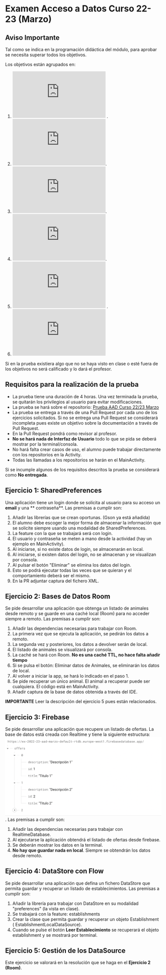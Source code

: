 # Examen Acceso a Datos Curso 22-23 (Marzo)

## Aviso Importante

Tal como se indica en la programación didáctica del módulo, para aprobar se necesita superar todos
los objetivos.

Los objetivos están agrupados en:

1. ![SharedPreferences](https://iesam-dam.github.io/acceso-a-datos/evaluation/ra-sharedpreference.html)
   .
2. ![Base de Datos (Room)](https://iesam-dam.github.io/acceso-a-datos/evaluation/ra-room.html).
3. ![Firebase (Realtime)](https://iesam-dam.github.io/acceso-a-datos/evaluation/ra-firebase.html).
4. ![DataStore](https://iesam-dam.github.io/acceso-a-datos/evaluation/ra-flow.html).
5. ![Gestión de fuentes de datos: LocalDataSource y RemoteDataSource](https://iesam-dam.github.io/acceso-a-datos/evaluation/ra-data-sources.html)
   .
6. ![Calidad del código](https://iesam-dam.github.io/acceso-a-datos/evaluation/ra-commons.html)

Si en la prueba existiera algo que no se haya visto en clase o esté fuera de los objetivos no será
calificado y lo dará el profesor.

## Requisitos para la realización de la prueba

- La prueba tiene una duración de 4 horas. Una vez terminada la prueba, se quitarán los privilegios
  al usuario para evitar modificaciones.
- La prueba se hará sobre el
  repositorio: [Prueba AAD Curso 22/23 Marzo](https://github.com/IESAM-DAM/ex_22_23_aad_marzo.git)
- La prueba se entrega a través de una Pull Request por cada uno de los ejercicios solicitados. Si
  no se entrega una Pull Request se considerará incompleta pues existe un objetivo sobre la
  documentación a través de Pull Request.
- En la Pull Request pondrá como revisor al profesor.
- **No se hará nada de Interfaz de Usuario** todo lo que se pida se deberá mostrar por la
  terminal/consola.
- No hará falta crear casos de uso, el alumno puede trabajar directamente con los repositorios en la
  Activity.
- Todas las llamadas a los repositorios se harán en el MainActivity.

Si se incumple algunos de los requisitos descritos la prueba se considerará como **No entregada**.

## Ejercicio 1: SharedPreferences

Una aplicación tiene un login donde se solicita al usuario para su acceso un **email** y una **
contraseña**. Las premisas a cumplir son:

1. Añadir las librerías que se crean oportunas. (Gson ya está añadida)
2. El alumno debe escoger la mejor forma de almacenar la información que se solicite siempre usando
   una modalidad de SharedPreferences.
3. La feature con la que se trabajará será con login.
4. El usuario y contraseña se meten a mano desde la actividad (hay un ejemplo en MainActivity).
5. Al iniciarse, si no existe datos de login, se almacenarán en local.
6. Al iniciarse, si existen datos del login, no se almacenan y se visualizan por consola.
7. Al pulsar el botón "Eliminar" se elimina los datos del login.
8. Esto se podrá ejecutar todas las veces que se quieran y el comportamiento deberá ser el mismo.
9. En la PR adjuntar captura del fichero XML.

## Ejercicio 2: Bases de Datos Room

Se pide desarrollar una aplicación que obtenga un listado de animales desde remoto y se guarde en
una caché local (Room) para no acceder siempre a remoto. Las premisas a cumplir son:

1. Añadir las dependencias necesarias para trabajar con Room.
2. La primera vez que se ejecuta la aplicación, se pedirán los datos a remoto.
3. La segunda vez y posteriores, los datos a devolver serán de local.
4. El listado de animales se visualizará por consola.
5. La caché se hará con Room. **No es una caché TTL, no hace falta añadir tiempo**
6. Si se pulsa el botón: Eliminar datos de Animales, se eliminarán los datos de local.
7. Al volver a iniciar la app, se hará lo indicado en el paso 1.
8. Se pide recuperar un único animal. El animal a recuperar puede ser cualquiera. El código está en
   MainActivity.
9. Añadir captura de la base de datos obtenida a través del IDE.

**IMPORTANTE**
Leer la descripción del ejercicio 5 pues están relacionados.

## Ejercicio 3: Firebase

Se pide desarrollar una aplicación que recupere un listado de ofertas. La base de datos está creada
con Realtime
y tiene la siguiente estructura:  ![](/assets/img_firebase.png). Las premisas a cumplir son:

1. Añadir las dependencias necesarias para trabajar con RealtimeDatabase.
2. Al ejecutarse la aplicación obtendrá el listado de ofertas desde firebase.
3. Se deberán mostrar los datos en la terminal.
4. **No hay que guardar nada en local**. Siempre se obtendrán los datos desde remoto.

## Ejercicio 4: DataStore con Flow

Se pide desarrollar una aplicación que defina un fichero DataStore que permita guardar y recuperar
un listado de establecimientos. Las premisas a cumplir son:

1. Añadir la librería para trabajar con DataStore en su modalidad "preferences" (la vista en clase).
2. Se trabajará con la feature: establishments
3. Crear la clase que permita guardar y recuperar un objeto Establishment (
   EstablishmentLocalDataSource).
4. Cuando se pulse el botón **Leer Establecimiento** se recuperará el objeto establishment y se
   mostrará
   por terminal.

## Ejercicio  5: Gestión de los DataSource

Este ejercicio se valorará en la resolución que se haga en el **Ejercicio 2 (Room)**.


